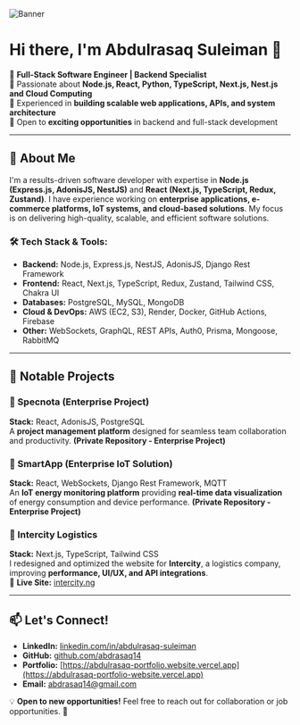 ![Banner]([https://your-image-link-here.com/banner.png](https://abdulrasaq-portfolio-website.vercel.app/assets/abdrasaq-BpsmzqDJ.png))

# Hi there, I'm Abdulrasaq Suleiman 👋

🚀 **Full-Stack Software Engineer | Backend Specialist**  
🔹 Passionate about **Node.js, React, Python, TypeScript, Next.js, Nest.js and Cloud Computing**  
🔹 Experienced in **building scalable web applications, APIs, and system architecture**  
🔹 Open to **exciting opportunities** in backend and full-stack development

---

## 🌟 About Me
I'm a results-driven software developer with expertise in **Node.js (Express.js, AdonisJS, NestJS)** and **React (Next.js, TypeScript, Redux, Zustand)**. I have experience working on **enterprise applications, e-commerce platforms, IoT systems, and cloud-based solutions**. My focus is on delivering high-quality, scalable, and efficient software solutions.

### 🛠 Tech Stack & Tools:
- **Backend:** Node.js, Express.js, NestJS, AdonisJS, Django Rest Framework
- **Frontend:** React, Next.js, TypeScript, Redux, Zustand, Tailwind CSS, Chakra UI
- **Databases:** PostgreSQL, MySQL, MongoDB
- **Cloud & DevOps:** AWS (EC2, S3), Render, Docker, GitHub Actions, Firebase
- **Other:** WebSockets, GraphQL, REST APIs, Auth0, Prisma, Mongoose, RabbitMQ

---

## 📌 Notable Projects

### **🔹 Specnota** (Enterprise Project)
**Stack:** React, AdonisJS, PostgreSQL  
A **project management platform** designed for seamless team collaboration and productivity. **(Private Repository - Enterprise Project)**

### **🔹 SmartApp** (Enterprise IoT Solution)
**Stack:** React, WebSockets, Django Rest Framework, MQTT  
An **IoT energy monitoring platform** providing **real-time data visualization** of energy consumption and device performance. **(Private Repository - Enterprise Project)**

### **🔹 Intercity Logistics**
**Stack:** Next.js, TypeScript, Tailwind CSS  
I redesigned and optimized the website for **Intercity**, a logistics company, improving **performance, UI/UX, and API integrations**.  
🔗 **Live Site:** [intercity.ng](https://intercity.ng)



---

## 📫 Let's Connect!
- **LinkedIn:** [linkedin.com/in/abdulrasaq-suleiman]([https://linkedin.com/in/abdulrasaq-suleiman](https://www.linkedin.com/in/abdulrasaq-suleiman/))
- **GitHub:** [github.com/abdrasaq14]([https://github.com/your-github-username](https://github.com/abdrasaq14))
- **Portfolio:** [https://abdulrasaq-portfolio.website.vercel.app](https://abdulrasaq-portfolio-website.vercel.app)
- **Email:** abdrasaq14@gmail.com

💡 **Open to new opportunities!** Feel free to reach out for collaboration or job opportunities. 🚀

